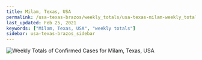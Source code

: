 ```yaml
---
title: Milam, Texas, USA
permalink: /usa-texas-brazos/weekly_totals/usa-texas-milam-weekly_totals.html
last_updated: Feb 25, 2021
keywords: ["Milam, Texas, USA", "weekly totals"]
sidebar: usa-texas-brazos_sidebar
---
```


![Weekly Totals of Confirmed Cases for Milam, Texas, USA](/covid_tracker/images/graphs/usa-texas-milam-weekly_totals_graph.png)
